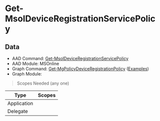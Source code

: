# Get-MsolDeviceRegistrationServicePolicy

> 

## Data

+ AAD Command: [Get-MsolDeviceRegistrationServicePolicy](https://docs.microsoft.com/en-us/powershell/module/MSOnline/Get-MsolDeviceRegistrationServicePolicy)
+ AAD Module: MSOnline
+ Graph Command: [Get-MgPolicyDeviceRegistrationPolicy](https://docs.microsoft.com/en-us/powershell/module//Get-MgPolicyDeviceRegistrationPolicy) ([Examples](https://github.com/orgs/msgraph/discussions?discussions_q=Get-MgPolicyDeviceRegistrationPolicy))
+ Graph Module: 

> Scopes Needed (any one)

|Type|Scopes|
|---|---|
|Application||
|Delegate||

